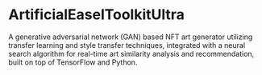 # ArtificialEaselToolkitUltra
A generative adversarial network (GAN) based NFT art generator utilizing transfer learning and style transfer techniques, integrated with a neural search algorithm for real-time art similarity analysis and recommendation, built on top of TensorFlow and Python.
